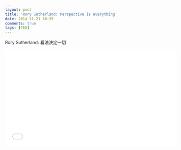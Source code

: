 ```yaml
---
layout: post
title: 'Rory Sutherland: Perspective is everything'
date: 2014-11-21 16:35
comments: true
tags: [TED]
---
```

Rory Sutherland: 看法決定一切

<iframe width="560" height="315" src="//www.youtube.com/embed/iueVZJVEmEs" frameborder="0" allowfullscreen></iframe>
<br />